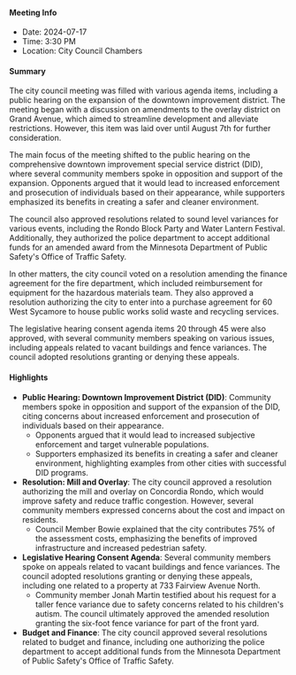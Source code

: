 #### Meeting Info
* Date: 2024-07-17
* Time: 3:30 PM
* Location: City Council Chambers

#### Summary
The city council meeting was filled with various agenda items, including a public hearing on the expansion of the downtown improvement district. The meeting began with a discussion on amendments to the overlay district on Grand Avenue, which aimed to streamline development and alleviate restrictions. However, this item was laid over until August 7th for further consideration.

The main focus of the meeting shifted to the public hearing on the comprehensive downtown improvement special service district (DID), where several community members spoke in opposition and support of the expansion. Opponents argued that it would lead to increased enforcement and prosecution of individuals based on their appearance, while supporters emphasized its benefits in creating a safer and cleaner environment.

The council also approved resolutions related to sound level variances for various events, including the Rondo Block Party and Water Lantern Festival. Additionally, they authorized the police department to accept additional funds for an amended award from the Minnesota Department of Public Safety's Office of Traffic Safety.

In other matters, the city council voted on a resolution amending the finance agreement for the fire department, which included reimbursement for equipment for the hazardous materials team. They also approved a resolution authorizing the city to enter into a purchase agreement for 60 West Sycamore to house public works solid waste and recycling services.

The legislative hearing consent agenda items 20 through 45 were also approved, with several community members speaking on various issues, including appeals related to vacant buildings and fence variances. The council adopted resolutions granting or denying these appeals.

#### Highlights

* **Public Hearing: Downtown Improvement District (DID)**: Community members spoke in opposition and support of the expansion of the DID, citing concerns about increased enforcement and prosecution of individuals based on their appearance.
	+ Opponents argued that it would lead to increased subjective enforcement and target vulnerable populations.
	+ Supporters emphasized its benefits in creating a safer and cleaner environment, highlighting examples from other cities with successful DID programs.
* **Resolution: Mill and Overlay**: The city council approved a resolution authorizing the mill and overlay on Concordia Rondo, which would improve safety and reduce traffic congestion. However, several community members expressed concerns about the cost and impact on residents.
	+ Council Member Bowie explained that the city contributes 75% of the assessment costs, emphasizing the benefits of improved infrastructure and increased pedestrian safety.
* **Legislative Hearing Consent Agenda**: Several community members spoke on appeals related to vacant buildings and fence variances. The council adopted resolutions granting or denying these appeals, including one related to a property at 733 Fairview Avenue North.
	+ Community member Jonah Martin testified about his request for a taller fence variance due to safety concerns related to his children's autism. The council ultimately approved the amended resolution granting the six-foot fence variance for part of the front yard.
* **Budget and Finance**: The city council approved several resolutions related to budget and finance, including one authorizing the police department to accept additional funds from the Minnesota Department of Public Safety's Office of Traffic Safety.

